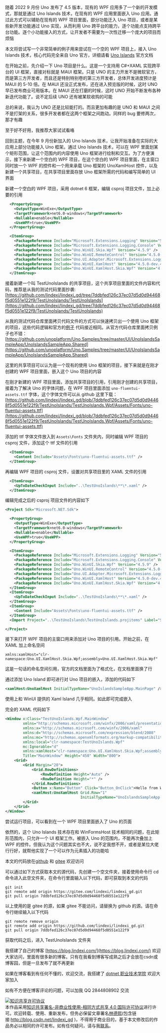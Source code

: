 
随着 2022 9 月份 Uno 发布了 4.5 版本，现有的 WPF 应用多了一个新的开发模式，那就是通过 Uno Islands 技术，在现有的 WPF 应用里面嵌入 Uno 应用。通过此方式可以辅助在现有的 WPF 项目里面，部分功能迁入 Uno 项目，或者是某些新开发功能通过 Uno 实现，从而利用 Uno 跨平台的能力，逐个功能点支持跨平台功能。逐个小功能接入的方式，让开发者不需要为一次性迁移一个庞大的项目而烦恼

<!--more-->


<!-- CreateTime:2022/9/19 8:23:29 -->



<!-- 发布 -->

本文将尝试写一个非常简单的例子用来尝试在一个空的 WPF 项目上，接入 Uno Islands 技术，核心代码完全来自 Uno 官方，详细请看 [Uno Islands](https://platform.uno/docs/articles/guides/uno-islands.html) 官方文档

在开始之前，先介绍一下 Uno 项目是什么。这是一个支持用 C#+XAML 实现跨平台的 UI 框架，直接对标就是 MAUI 框架。只是 UNO 的主力开发不是微软官方，而是第三方开发者，而且还是特别特别卷的第三方开发者，总体开发进度预计是 MAUI 的 5-10 倍。在 MAUI 还没正式发布，还在进入预览版的时候，这时 UNO 早已发布商业可用版本。在 MAUI 还在打磨的时候，这时 UNO 开始不断发布各种新迭代功能了。说不定后续 UNO 还有被某软收购的可能

总的来说，我认为 UNO 还是比较能打的。而且更加有趣的是 UNO 和 MAUI 之间不是打架的关系，很多开发者都在这两个框架之间跑动。同样的 bug 要修两次，那才有趣

至于好不好用，我推荐大家试试看咯

回到主题，在今年 9 月份新加入的 Uno Islands 技术，让我开始准备在实际的大应用上部分功能接入 Uno 框架。通过 Uno Islands 技术，可以在 WPF 里面划某个矩形范围，让这个范围内的内容使用 Uno 框架进行绘制和交互。为了方便演示，接下来新建一个空白的 WPF 项目，在这个空白的 WPF 项目里面，在主窗口同时放一个 WPF 的控件和一个用来承载 Uno 框架的 UnoXamlHost 控件，以及新建一个共享项目，在共享项目里面存放 Uno 框架所需的代码和编写简单的 UI 界面

新建一个空白的 WPF 项目，采用 dotnet 6 框架，编辑 csproj 项目文件，加上必要的引用

```xml
  <PropertyGroup>
    <OutputType>WinExe</OutputType>
    <TargetFramework>net6.0-windows</TargetFramework>
    <Nullable>enable</Nullable>
    <UseWPF>true</UseWPF>
  </PropertyGroup>

  <ItemGroup>
    <PackageReference Include="Microsoft.Extensions.Logging" Version="5.0.0" />
    <PackageReference Include="Microsoft.Extensions.Logging.Console" Version="5.0.0" />
    <PackageReference Include="Uno.WinUI.Skia.Wpf" Version="4.5.9" />
    <PackageReference Include="Uno.WinUI.RemoteControl" Version="4.5.0-dev.453" Condition="'$(Configuration)'=='Debug'" />
    <PackageReference Include="Uno.UI.Adapter.Microsoft.Extensions.Logging" Version="4.5.0-dev.453" />
    <PackageReference Include="Uno.WinUI.XamlHost" Version="4.5.0-dev.453" />
    <PackageReference Include="Uno.WinUI.XamlHost.Skia.Wpf" Version="4.5.0-dev.453" />
  </ItemGroup>
```

接着新建一个叫 TestUnoIslands 的共享项目，这个共享项目里面的文件内容和代码，推荐是从我的测试代码里面抄袭: [https://github.com/lindexi/lindexi_gd/tree/7ddbfed126c37ec07d5d0d94468f5d0551e122f9/TestUnoIslands/TestUnoIslands](https://github.com/lindexi/lindexi_gd/tree/7ddbfed126c37ec07d5d0d94468f5d0551e122f9/TestUnoIslands/TestUnoIslands)

从我的测试代码仓库里面拷贝代码文件的方式可以快速拷贝出一个使用 Uno 框架的项目，这些代码逻辑和官方的[例子](https://github.com/unoplatform/Uno.Samples/tree/master/UI/UnoIslandsSampleApp/UnoIslandsSampleApp.Shared) 代码接近相同。从官方代码仓库里面拷贝例子也不错： [https://github.com/unoplatform/Uno.Samples/tree/master/UI/UnoIslandsSampleApp/UnoIslandsSampleApp.Shared](https://github.com/unoplatform/Uno.Samples/tree/master/UI/UnoIslandsSampleApp/UnoIslandsSampleApp.Shared)

这里的共享项目可以认为是一个现有的使用 Uno 框架的项目，接下来就是在刚才创建的 WPF 项目里面，嵌入这个 Uno 项目的内容

在刚才新建的 WPF 项目里面，添加共享项目的引用，引用刚才创建的共享项目，接着为了解决 Uno 的字体问题，在 WPF 项目里面添加 `uno-fluentui-assets.ttf` 字体，这个字体文件可以从 github 这里下载： [https://github.com/lindexi/lindexi_gd/blob/7ddbfed126c37ec07d5d0d94468f5d0551e122f9/TestUnoIslands/TestUnoIslands.Wpf/Assets/Fonts/uno-fluentui-assets.ttf](https://github.com/lindexi/lindexi_gd/blob/7ddbfed126c37ec07d5d0d94468f5d0551e122f9/TestUnoIslands/TestUnoIslands.Wpf/Assets/Fonts/uno-fluentui-assets.ttf)

添加的 ttf 字体文件放入到 `Assets\Fonts` 文件夹内，同时编辑 WPF 项目的 csproj 文件，添加这个 ttf 文件的引用

```xml
  <ItemGroup>
    <Content Include="Assets\Fonts\uno-fluentui-assets.ttf" />
  </ItemGroup>
```

再编辑 WPF 项目的 csproj 文件，设置对共享项目里的 XAML 文件的引用

```xml
  <ItemGroup>
    <UpToDateCheckInput Include="..\TestUnoIslands\**\*.xaml" />
  </ItemGroup>
```

编辑完成之后的 csproj 项目文件的内容如下

```xml
<Project Sdk="Microsoft.NET.Sdk">

  <PropertyGroup>
    <OutputType>WinExe</OutputType>
    <TargetFramework>net6.0-windows</TargetFramework>
    <Nullable>enable</Nullable>
    <UseWPF>true</UseWPF>
  </PropertyGroup>

  <ItemGroup>
    <PackageReference Include="Microsoft.Extensions.Logging" Version="5.0.0" />
    <PackageReference Include="Microsoft.Extensions.Logging.Console" Version="5.0.0" />
    <PackageReference Include="Uno.WinUI.Skia.Wpf" Version="4.5.9" />
    <PackageReference Include="Uno.WinUI.RemoteControl" Version="4.5.0-dev.453" Condition="'$(Configuration)'=='Debug'" />
    <PackageReference Include="Uno.UI.Adapter.Microsoft.Extensions.Logging" Version="4.5.0-dev.453" />
    <PackageReference Include="Uno.WinUI.XamlHost" Version="4.5.0-dev.453" />
    <PackageReference Include="Uno.WinUI.XamlHost.Skia.Wpf" Version="4.5.0-dev.453" />
  </ItemGroup>
  <ItemGroup>
    <UpToDateCheckInput Include="..\TestUnoIslands\**\*.xaml" />
  </ItemGroup>
  <ItemGroup>
    <Content Include="Assets\Fonts\uno-fluentui-assets.ttf" />
  </ItemGroup>
  <Import Project="..\TestUnoIslands\TestUnoIslands.projitems" Label="Shared" />

</Project>
```

接下来打开 WPF 项目的主窗口用来添加对 Uno 项目的引用。开始之前，在 XAML 加上命名空间

```
xmlns:xamlHost="clr-namespace:Uno.UI.XamlHost.Skia.Wpf;assembly=Uno.UI.XamlHost.Skia.Wpf"
```

这是一句话的命名空间引用，官方的文档里面为了格式化，在文档里面换了行

通过添加 Uno Island 即可进行对 Uno 项目的嵌入，添加的代码如下

```xml
<xamlHost:UnoXamlHost InitialTypeName="UnoIslandsSampleApp.MainPage" />
```

使用上和 WinUI 提供的 Xaml Island 几乎相同。如此即可完成嵌入

完全的 XAML 代码如下

```xml
<Window x:Class="TestUnoIslands.Wpf.MainWindow"
        xmlns="http://schemas.microsoft.com/winfx/2006/xaml/presentation"
        xmlns:x="http://schemas.microsoft.com/winfx/2006/xaml"
        xmlns:d="http://schemas.microsoft.com/expression/blend/2008"
        xmlns:mc="http://schemas.openxmlformats.org/markup-compatibility/2006"
        xmlns:local="clr-namespace:TestUnoIslands.Wpf"
        mc:Ignorable="d"
        xmlns:xamlHost="clr-namespace:Uno.UI.XamlHost.Skia.Wpf;assembly=Uno.UI.XamlHost.Skia.Wpf"
        Title="MainWindow" Height="450" Width="800">
    <Grid>
        <Grid Margin="20">
            <Grid.RowDefinitions>
                <RowDefinition Height="Auto" />
                <RowDefinition Height="*" />
            </Grid.RowDefinitions>
            <Button x:Name="Button" Click="Button_OnClick">Hello from WPF!</Button>
            <xamlHost:UnoXamlHost Grid.Row="1" 
                                  InitialTypeName="UnoIslandsSampleApp.MainPage" />
        </Grid>
    </Grid>
</Window>
```

尝试运行项目，可以看到在一个 WPF 项目里面嵌入了 Uno 的页面

依然的，这个 Uno Islands 技术存在和 WinFormsHost 技术相同的问题，在此矩形范围内，只允许一个 UI 框架工作。被嵌入 Uno 的范围内，不能再次叠加上 WPF 的控件。但我认为这个问题其实也不大，说不定我想不开，或者是某位大佬行行好，就帮他实现了一个可以作为元素插入的功能哈

本文的代码放在[github](https://github.com/lindexi/lindexi_gd/tree/7ddbfed126c37ec07d5d0d94468f5d0551e122f9/TestUnoIslands) 和 [gitee](https://gitee.com/lindexi/lindexi_gd/tree/7ddbfed126c37ec07d5d0d94468f5d0551e122f9/TestUnoIslands) 欢迎访问

可以通过如下方式获取本文的源代码，先创建一个空文件夹，接着使用命令行 cd 命令进入此空文件夹，在命令行里面输入以下代码，即可获取到本文的代码

```
git init
git remote add origin https://gitee.com/lindexi/lindexi_gd.git
git pull origin 7ddbfed126c37ec07d5d0d94468f5d0551e122f9
```

以上使用的是 gitee 的源，如果 gitee 不能访问，请替换为 github 的源。请在命令行继续输入以下代码

```
git remote remove origin
git remote add origin https://github.com/lindexi/lindexi_gd.git
git pull origin 7ddbfed126c37ec07d5d0d94468f5d0551e122f9
```

获取代码之后，进入 TestUnoIslands 文件夹


我搭建了自己的博客 [https://blog.lindexi.com/](https://blog.lindexi.com/) 欢迎大家访问，里面有很多新的博客。只有在我看到博客写成熟之后才会放在csdn或博客园，但是一旦发布了就不再更新

如果在博客看到有任何不懂的，欢迎交流，我搭建了 [dotnet 职业技术学院](https://t.me/dotnet_campus) 欢迎大家加入

如有不方便在博客评论的问题，可以加我 QQ 2844808902 交流

<a rel="license" href="http://creativecommons.org/licenses/by-nc-sa/4.0/"><img alt="知识共享许可协议" style="border-width:0" src="https://licensebuttons.net/l/by-nc-sa/4.0/88x31.png" /></a><br />本作品采用<a rel="license" href="http://creativecommons.org/licenses/by-nc-sa/4.0/">知识共享署名-非商业性使用-相同方式共享 4.0 国际许可协议</a>进行许可。欢迎转载、使用、重新发布，但务必保留文章署名[林德熙](http://blog.csdn.net/lindexi_gd)(包含链接:http://blog.csdn.net/lindexi_gd )，不得用于商业目的，基于本文修改后的作品务必以相同的许可发布。如有任何疑问，请与我[联系](mailto:lindexi_gd@163.com)。